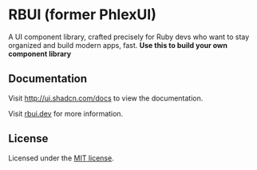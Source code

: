 # RBUI (former PhlexUI)

A UI component library, crafted precisely for Ruby devs who want to stay organized and build modern apps, fast.
**Use this to build your own component library**

## Documentation

Visit http://ui.shadcn.com/docs to view the documentation.

Visit [rbui.dev](https://rbui.dev) for more information.

## License

Licensed under the [MIT license](https://github.com/shadcn/ui/blob/main/LICENSE.md).
